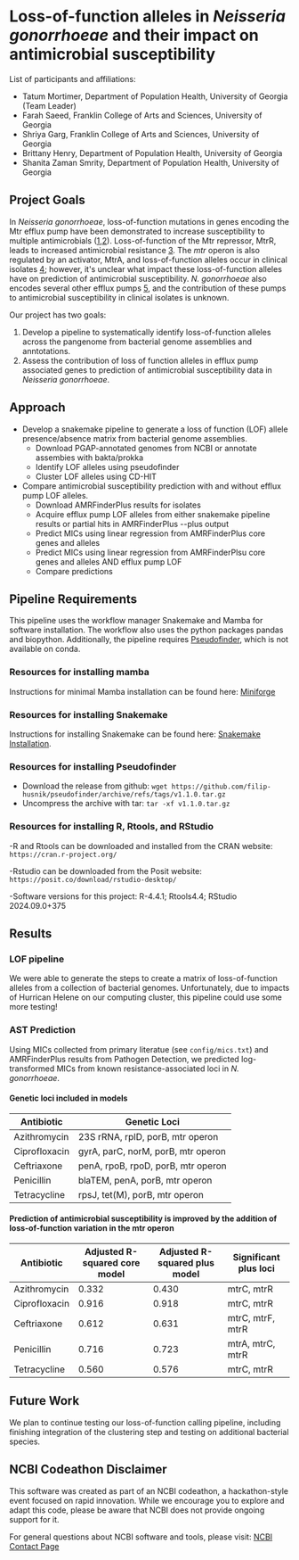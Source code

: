 # Loss-of-function alleles in *Neisseria gonorrhoeae* and their impact on antimicrobial susceptibility

List of participants and affiliations:
- Tatum Mortimer, Department of Population Health, University of Georgia (Team Leader)
- Farah Saeed, Franklin College of Arts and Sciences, University of Georgia 
- Shriya Garg, Franklin College of Arts and Sciences, University of Georgia
- Brittany Henry, Department of Population Health, University of Georgia
- Shanita Zaman Smrity, Department of Population Health, University of Georgia

## Project Goals

In *Neisseria gonorrhoeae*, loss-of-function mutations in genes encoding the Mtr efflux pump have been demonstrated to increase susceptibility to multiple antimicrobials ([1](https://doi.org/10.1099/00221287-144-3-621),[2](https://doi.org/10.1038/s41467-020-17980-1)). Loss-of-function of the Mtr repressor, MtrR, leads to increased antimicrobial resistance [3](https://doi.org/10.1111/j.1365-2958.2008.06424.x). The *mtr* operon is also regulated by an activator, MtrA, and loss-of-function alleles occur in clinical isolates [4](https://doi.org/10.1046/j.1365-2958.1999.01517.x); however, it's unclear what impact these loss-of-function alleles have on prediction of antimicrobial susceptibility. *N. gonorrhoeae* also encodes several other efflux pumps [5](https://doi.org/10.1007/978-3-319-39658-3_17), and the contribution of these pumps to antimicrobial susceptibility in clinical isolates is unknown.

Our project has two goals:
1. Develop a pipeline to systematically identify loss-of-function alleles across the pangenome from bacterial genome assemblies and anntotations.
2. Assess the contribution of loss of function alleles in efflux pump associated genes to prediction of antimicrobial susceptibility data in *Neisseria gonorrhoeae*.

## Approach

- Develop a snakemake pipeline to generate a loss of function (LOF) allele presence/absence matrix from bacterial genome assemblies.
    - Download PGAP-annotated genomes from NCBI or annotate assembies with bakta/prokka
    - Identify LOF alleles using pseudofinder
    - Cluster LOF alleles using CD-HIT
- Compare antimicrobial susceptibility prediction with and without efflux pump LOF alleles.
    - Download AMRFinderPlus results for isolates
    - Acquire efflux pump LOF alleles from either snakemake pipeline results or partial hits in AMRFinderPlus --plus output
    - Predict MICs using linear regression from AMRFinderPlus core genes and alleles
    - Predict MICs using linear regression from AMRFinderPlsu core genes and alleles AND efflux pump LOF
    - Compare predictions

## Pipeline Requirements

This pipeline uses the workflow manager Snakemake and Mamba for software installation. The workflow also uses the python packages pandas and biopython. Additionally, the pipeline requires [Pseudofinder](https://github.com/filip-husnik/pseudofinder/), which is not available on conda.

### Resources for installing mamba
Instructions for minimal Mamba installation can be found here: [Miniforge](https://github.com/conda-forge/miniforge)

### Resources for installing Snakemake
Instructions for installing Snakemake can be found here: [Snakemake Installation](https://snakemake.readthedocs.io/en/stable/getting_started/installation.html).

### Resources for installing Pseudofinder
- Download the release from github: `wget https://github.com/filip-husnik/pseudofinder/archive/refs/tags/v1.1.0.tar.gz`
- Uncompress the archive with tar: `tar -xf v1.1.0.tar.gz`

### Resources for installing R, Rtools, and RStudio
-R and Rtools can be downloaded and installed from the CRAN website: `https://cran.r-project.org/`

-Rstudio can be downloaded from the Posit website: `https://posit.co/download/rstudio-desktop/`

-Software versions for this project: R-4.4.1; Rtools4.4; RStudio 2024.09.0+375

## Results

### LOF pipeline

We were able to generate the steps to create a matrix of loss-of-function alleles from a collection of bacterial genomes. Unfortunately, due to impacts of Hurrican Helene on our computing cluster, this pipeline could use some more testing!

### AST Prediction

Using MICs collected from primary literatue (see `config/mics.txt`) and AMRFinderPlus results from Pathogen Detection, we predicted log-transformed MICs from known resistance-associated loci in *N. gonorrhoeae*.

#### Genetic loci included in models

|Antibiotic|Genetic Loci|
|----------|-------------|
|Azithromycin|23S rRNA, rplD, porB, mtr operon|
|Ciprofloxacin|gyrA, parC, norM, porB, mtr operon|
|Ceftriaxone|penA, rpoB, rpoD, porB, mtr operon|
|Penicillin|blaTEM, penA, porB, mtr operon|
|Tetracycline|rpsJ, tet(M), porB, mtr operon|

#### Prediction of antimicrobial susceptibility is improved by the addition of loss-of-function variation in the mtr operon


|Antibiotic|Adjusted R-squared core model|Adjusted R-squared plus model|Significant plus loci|
|----------|-----------------------------|-----------------------------|---------------------|
|Azithromycin|0.332|0.430|mtrC, mtrR|
|Ciprofloxacin|0.916|0.918|mtrC, mtrR|
|Ceftriaxone|0.612|0.631|mtrC, mtrF, mtrR|
|Penicillin|0.716|0.723|mtrA, mtrC, mtrR|
|Tetracycline|0.560|0.576|mtrC, mtrR|


## Future Work

We plan to continue testing our loss-of-function calling pipeline, including finishing integration of the clustering step and testing on additional bacterial species.

## NCBI Codeathon Disclaimer
This software was created as part of an NCBI codeathon, a hackathon-style event focused on rapid innovation. While we encourage you to explore and adapt this code, please be aware that NCBI does not provide ongoing support for it.

For general questions about NCBI software and tools, please visit: [NCBI Contact Page](https://www.ncbi.nlm.nih.gov/home/about/contact/)

